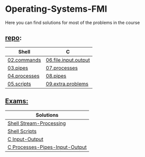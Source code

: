 # Operating-Systems-FMI

Here you can find solutions for most of the problems in the course

## [repo](https://github.com/avelin/fmi-os/tree/master):

| Shell                                | C                                                   |
|--------------------------------------|-----------------------------------------------------|
| [02.commands](Repo/02.commands.md)   | [06.file.input.output](Repo/06.C.file.input.output) |
| [03.pipes](Repo/03.pipes.md)         | [07.processes](Repo/07.C.processes)                 |
| [04.processes](Repo/04.processes.md) | [08.pipes](Repo/08.C.pipes)                         |
| [05.scripts](Repo/05.scripts.md)     | [09.extra.problems](Repo/09.C.extra.problems)       |

## [Exams:](Exams/os-problems.pdf)

| Solutions                                                 |
|-----------------------------------------------------------|
| [Shell Stream-Processing](Exams/Shell/Stream-Processing/) |
| [Shell Scripts](Exams/Shell/Scripts/)                     |
| [C Input-Output]()                                        |
| [C Processes-Pipes-Input-Output]()                        |
